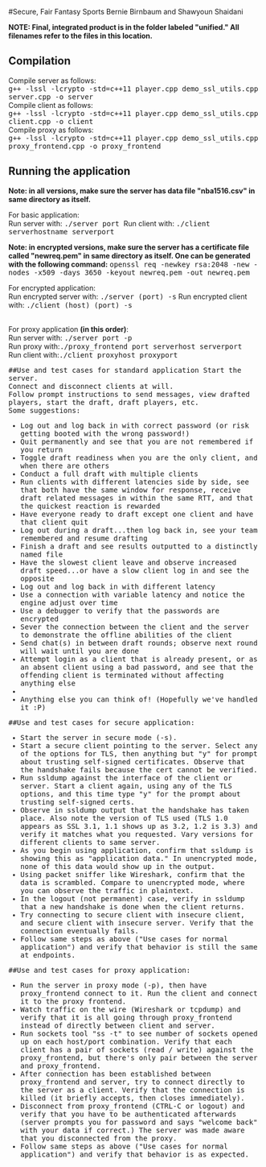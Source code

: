 #Secure, Fair Fantasy Sports
Bernie Birnbaum and Shawyoun Shaidani

<b>NOTE: Final, integrated product is in the folder labeled "unified." All filenames refer to the files in this location.</b>

<h2>Compilation</h2>
Compile server as follows:<br>
<tt>g++ -lssl -lcrypto -std=c++11 player.cpp demo_ssl_utils.cpp server.cpp -o server</tt> <br>
Compile client as follows: <br>
<tt>g++ -lssl -lcrypto -std=c++11 player.cpp demo_ssl_utils.cpp client.cpp -o client</tt> <br>
Compile proxy as follows: <br>
<tt>g++ -lssl -lcrypto -std=c++11 player.cpp demo_ssl_utils.cpp proxy_frontend.cpp -o proxy_frontend</tt> <br>

<h2>Running the application</h2>

<b> Note: in all versions, make sure the server has data file "nba1516.csv" in same directory as itself.</b>

For basic application:<br>
Run server with: <tt>./server port </tt>
Run client with: <tt>./client serverhostname serverport</tt><br>

<b>Note: in encrypted versions, make sure the server has a certificate file called "newreq.pem" in same directory as itself. One can be generated with the following command:</b> <tt>openssl req -newkey rsa:2048 -new -nodes -x509 -days 3650 -keyout newreq.pem -out newreq.pem</tt>

For encrypted application: <br>
Run encrypted server with: <tt>./server (port) -s</tt>
Run encrypted client with: <tt>./client (host) (port) -s</tt> <br> <br>

For proxy application <b>(in this order)</b>: <br>
Run server with: <tt>./server port -p</tt><br>
Run proxy with:<tt>./proxy_frontend port serverhost serverport</tt><br>
Run client with:<tt>./client proxyhost proxyport<br>

##Use and test cases for standard application
Start the server. <br>
Connect and disconnect clients at will. <br>
Follow prompt instructions to send messages, view drafted players, start the draft, draft players, etc. <br>
Some suggestions:
<ul>
	<li> Log out and log back in with correct password (or risk getting booted with the wrong password!)</li>
	<li> Quit permanently and see that you are not remembered if you return</li>
	<li> Toggle draft readiness when you are the only client, and when there are others </li>
	<li> Conduct a full draft with multiple clients </li>
	<li> Run clients with different latencies side by side, see that both have the same window for response, receive draft related messages in within the same RTT, and that the quickest reaction is rewarded </li>
	<li> Have everyone ready to draft except one client and have that client quit </li>
	<li> Log out during a draft...then log back in, see your team remembered and resume drafting</li>
	<li> Finish a draft and see results outputted to a distinctly named file</li>
	<li> Have the slowest client leave and observe increased draft speed...or have a slow client log in and see the opposite </li>
	<li> Log out and log back in with different latency </li>
	<li> Use a connection with variable latency and notice the engine adjust over time</li>
	<li> Use a debugger to verify that the passwords are encrypted </li>
	<li> Sever the connection between the client and the server to demonstrate the offline abilities of the client </li>
	<li> Send chat(s) in between draft rounds; observe next round will wait until you are done </li>
	<li> Attempt login as a client that is already present, or as an absent client using a bad password, and see that the offending client is terminated without affecting anything else<li>
	<li> Anything else you can think of! (Hopefully we've handled it :P) </li>
</ul>

##Use and test cases for secure application:
<ul>
	<li>Start the server in secure mode (-s).</li>
	<li>Start a secure client pointing to the server. Select any of the options for TLS, then anything but "y" for prompt about trusting self-signed certificates. Observe that the handshake fails because the cert cannot be verified.</li>
	<li>Run ssldump against the interface of the client or server. Start a client again, using any of the TLS options, and this time type "y" for the prompt about trusting self-signed certs.
	<li>Observe in ssldump output that the handshake has taken place. Also note the version of TLS used (TLS 1.0 appears as SSL 3.1, 1.1 shows up as 3.2, 1.2 is 3.3) and verify it matches what you requested. Vary versions for different clients to same server.
	<li>As you begin using application, confirm that ssldump is showing this as "application data." In unencrypted mode, none of this data would show up in the output.</li>
	<li>Using packet sniffer like Wireshark, confirm that the data is scrambled. Compare to unencrypted mode, where you can observe the traffic in plaintext.</li>
	<li>In the logout (not permanent) case, verify in ssldump that a new handshake is done when the client returns. </li>
	<li>Try connecting to secure client with insecure client, and secure client with insecure server. Verify that the connection eventually fails.
	<li>Follow same steps as above ("Use cases for normal application") and verify that behavior is still the same at endpoints. </li>
</ul>

##Use and test cases for proxy application:
<ul>
	<li>Run the server in proxy mode (-p), then have proxy_frontend connect to it. Run the client and connect it to the proxy frontend. </li>
	<li>Watch traffic on the wire (Wireshark or tcpdump) and verify that it is all going through proxy_frontend instead of directly between client and server.</li>
	<li>Run sockets tool "ss -t" to see number of sockets opened up on each host/port combination. Verify that each client has a pair of sockets (read / write) against the proxy_frontend, but there's only pair between the server and proxy_frontend.</li>
	<li>After connection has been established between proxy_frontend and server, try to connect directly to the server as a client. Verify that the connection is killed (it briefly accepts, then closes immediately). </li>
	<li>Disconnect from proxy_frontend (CTRL-C or logout) and verify that you have to be authenticated afterwards (server prompts you for password and says "welcome back" with your data if correct.) The server was made aware that you disconnected from the proxy.</li>
	<li>Follow same steps as above ("Use cases for normal application") and verify that behavior is as expected.</li>
</ul>
